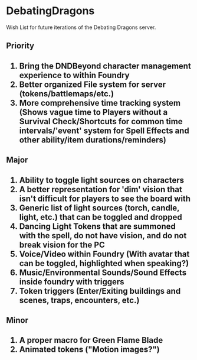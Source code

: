 # DebatingDragons

Wish List for future iterations of the Debating Dragons server.
  <h2>Priority<h2>
  <ol>
  <li>Bring the DNDBeyond character management experience to within Foundry</li>
  <li>Better organized File system for server (tokens/battlemaps/etc.)
  <li>More comprehensive time tracking system (Shows vague time to Players without a Survival Check/Shortcuts for common time intervals/'event' system for Spell Effects and other ability/item durations/reminders)</li>
    </ol>
  <h2>Major<h2>
    <ol>
    <li>Ability to toggle light sources on characters</li>
    <li>A better representation for 'dim' vision that isn't difficult for players to see the board with</li>
    <li>Generic list of light sources (torch, candle, light, etc.) that can be toggled and dropped</li>
    <li>Dancing Light Tokens that are summoned with the spell, do not have vision, and do not break vision for the PC</li>
    <li>Voice/Video within Foundry (With avatar that can be toggled, highlighted when speaking?)</li>
    <li>Music/Environmental Sounds/Sound Effects inside foundry with triggers</li>
    <li>Token triggers (Enter/Exiting buildings and scenes, traps, encounters, etc.)</li>
    </ol>
  <h2>Minor<h2>    
    <ol>
      <li>A proper macro for Green Flame Blade</li>
      <li>Animated tokens ("Motion images?")</li>
      </ol>

